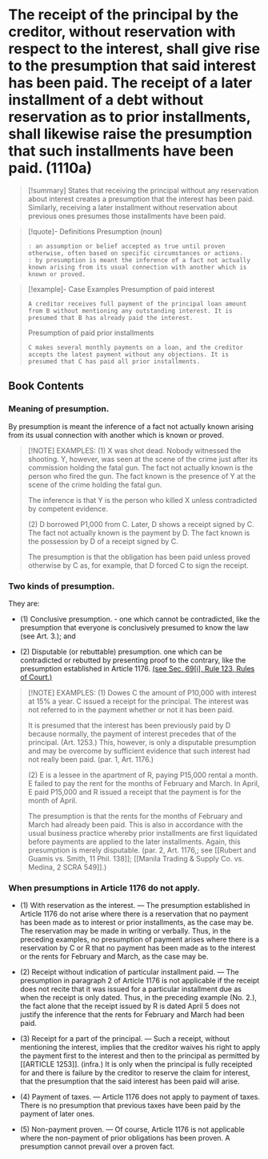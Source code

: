 # The receipt of the principal by the creditor, without reservation with respect to the interest, shall give rise to the presumption that said interest has been paid. The receipt of a later installment of a debt without reservation as to prior installments, shall likewise raise the presumption that such installments have been paid. (1110a)

> [!summary] States that receiving the principal without any reservation about interest creates a presumption that the interest has been paid. Similarly, receiving a later installment without reservation about previous ones presumes those installments have been paid.

> [!quote]- Definitions
> Presumption (noun)
> ```
> : an assumption or belief accepted as true until proven otherwise, often based on specific circumstances or actions.
> : by presumption is meant the inference of a fact not actually known arising from its usual connection with another which is known or proved.
> ```

> [!example]- Case Examples
> Presumption of paid interest
> ```
> A creditor receives full payment of the principal loan amount from B without mentioning any outstanding interest. It is presumed that B has already paid the interest.
> ```
> Presumption of paid prior installments
> ```
> C makes several monthly payments on a loan, and the creditor accepts the latest payment without any objections. It is presumed that C has paid all prior installments.
> ```

## Book Contents

### Meaning of presumption. 
By presumption is meant the inference of a fact not actually known arising from its usual connection with another which is known or proved. 

> [!NOTE] EXAMPLES:
> (1) X was shot dead. Nobody witnessed the shooting. Y, however, was seen at the scene of the crime just after its commission holding the fatal gun. The fact not actually known is the person who fired the gun. The fact known is the presence of Y at the scene of the crime holding the fatal gun.
>
> The inference is that Y is the person who killed X unless contradicted by competent evidence. 
>
> (2) D borrowed P1,000 from C. Later, D shows a receipt signed by C. The fact not actually known is the payment by D. The fact known is the possession by D of a receipt signed by C. 
>
> The presumption is that the obligation has been paid unless proved otherwise by C as, for example, that D forced C to sign the receipt. 

### Two kinds of presumption. 
They are: 

- (1) Conclusive presumption. - one which cannot be contradicted, like the presumption that everyone is conclusively presumed to know the law (see Art. 3.); and 

- (2) Disputable (or rebuttable) presumption. one which can be contradicted or rebutted by presenting proof to the contrary, like the presumption established in Article 1176. [(see Sec. 69[i], Rule 123, Rules of Court.)](https://www.set.gov.ph/resources/revised-rules-of-court/2000-rules-of-criminal-procedure/)

> [!NOTE] EXAMPLES:
> (1) Dowes C the amount of P10,000 with interest at 15% a year. C issued a receipt for the principal. The interest was not referred to in the payment whether or not it has been paid. 
>
> It is presumed that the interest has been previously paid by D because normally, the payment of interest precedes that of the principal. (Art. 1253.) This, however, is only a disputable presumption and may be overcome by sufficient evidence that such interest had not really been paid. (par. 1, Art. 1176.) 
>
> (2) E is a lessee in the apartment of R, paying P15,000 rental a month. E failed to pay the rent for the months of February and March. In April, E paid P15,000 and R issued a receipt that the payment is for the month of April. 
>
> The presumption is that the rents for the months of February and March had already been paid. This is also in accordance with the usual business practice whereby prior installments are first liquidated before payments are applied to the later installments. Again, this presumption is merely disputable. (par. 2, Art. 1176,; see [[Rubert and Guamis vs. Smith, 11 Phil. 138]]; [[Manila Trading & Supply Co. vs. Medina, 2 SCRA 549]].) 

### When presumptions in Article 1176 do not apply. 

- (1) With reservation as the interest. —  The presumption established in Article 1176 do not arise where there is a reservation that no payment has been made as to interest or prior installments, as the case may be. The reservation may be made in writing or verbally. Thus, in the preceding examples, no presumption of payment arises where there is a reservation by C or R that no payment has been made as to the interest or the rents for February and March, as the case may be. 

- (2) Receipt without indication of particular installment paid. — The presumption in paragraph 2 of Article 1176 is not applicable if the receipt does not recite that it was issued for a particular installment due as when the receipt is only dated. Thus, in the preceding example (No. 2.), the fact alone that the receipt issued by R is dated April 5 does not justify the inference that the rents for February and March had been paid. 

- (3) Receipt for a part of the principal. — Such a receipt, without mentioning the interest, implies that the creditor waives his right to apply the payment first to the interest and then to the principal as permitted by [[ARTICLE 1253]]. (infra.) It is only when the principal is fully receipted for and there is failure by the creditor to reserve the claim for interest, that the presumption that the said interest has been paid will arise. 

- (4) Payment of taxes. — Article 1176 does not apply to payment of taxes. There is no presumption that previous taxes have been paid by the payment of later ones. 

- (5) Non-payment proven. — Of course, Article 1176 is not applicable where the non-payment of prior obligations has been proven. A presumption cannot prevail over a proven fact.

